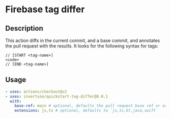 # Firebase tag differ

## Description

This action diffs in the current commit, and a base commit, and annotates the pull request with the results.
It looks for the following syntax for tags:

```
// [START <tag-name>]
<code>
// [END <tag-name>]
```

## Usage

```yaml
- uses: actions/checkout@v2
- uses: invertase/quickstart-tag-differ@0.0.1
  with:
    base-ref: main # optional, defaults the pull request base ref or errors if not a pull request
    extensions: js,ts # optional, defaults to `js,ts,kt,java,swift`
```
